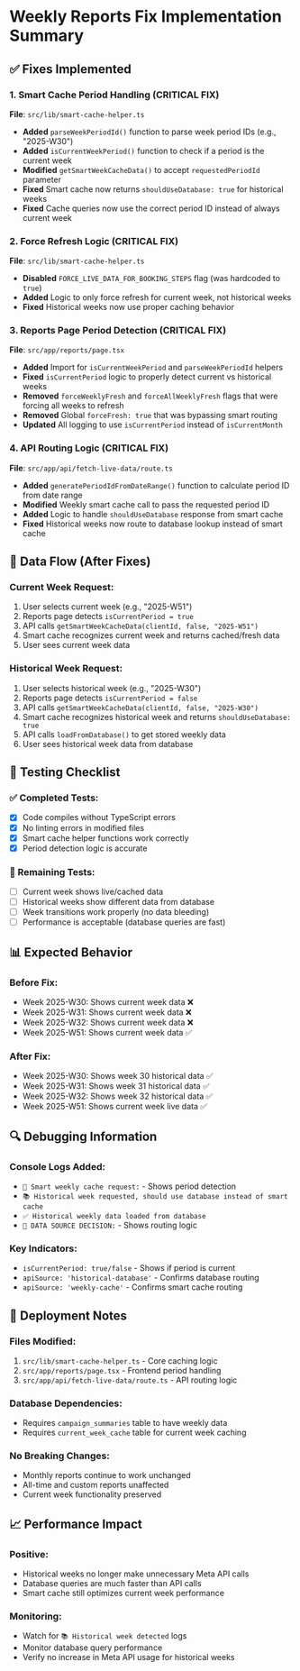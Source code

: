 # Weekly Reports Fix Implementation Summary

## ✅ Fixes Implemented

### 1. **Smart Cache Period Handling** (CRITICAL FIX)
**File**: `src/lib/smart-cache-helper.ts`

- **Added** `parseWeekPeriodId()` function to parse week period IDs (e.g., "2025-W30")
- **Added** `isCurrentWeekPeriod()` function to check if a period is the current week
- **Modified** `getSmartWeekCacheData()` to accept `requestedPeriodId` parameter
- **Fixed** Smart cache now returns `shouldUseDatabase: true` for historical weeks
- **Fixed** Cache queries now use the correct period ID instead of always current week

### 2. **Force Refresh Logic** (CRITICAL FIX)
**File**: `src/lib/smart-cache-helper.ts`

- **Disabled** `FORCE_LIVE_DATA_FOR_BOOKING_STEPS` flag (was hardcoded to `true`)
- **Added** Logic to only force refresh for current week, not historical weeks
- **Fixed** Historical weeks now use proper caching behavior

### 3. **Reports Page Period Detection** (CRITICAL FIX)
**File**: `src/app/reports/page.tsx`

- **Added** Import for `isCurrentWeekPeriod` and `parseWeekPeriodId` helpers
- **Fixed** `isCurrentPeriod` logic to properly detect current vs historical weeks
- **Removed** `forceWeeklyFresh` and `forceAllWeeklyFresh` flags that were forcing all weeks to refresh
- **Removed** Global `forceFresh: true` that was bypassing smart routing
- **Updated** All logging to use `isCurrentPeriod` instead of `isCurrentMonth`

### 4. **API Routing Logic** (CRITICAL FIX)
**File**: `src/app/api/fetch-live-data/route.ts`

- **Added** `generatePeriodIdFromDateRange()` function to calculate period ID from date range
- **Modified** Weekly smart cache call to pass the requested period ID
- **Added** Logic to handle `shouldUseDatabase` response from smart cache
- **Fixed** Historical weeks now route to database lookup instead of smart cache

## 🔄 Data Flow (After Fixes)

### Current Week Request:
1. User selects current week (e.g., "2025-W51")
2. Reports page detects `isCurrentPeriod = true`
3. API calls `getSmartWeekCacheData(clientId, false, "2025-W51")`
4. Smart cache recognizes current week and returns cached/fresh data
5. User sees current week data

### Historical Week Request:
1. User selects historical week (e.g., "2025-W30")
2. Reports page detects `isCurrentPeriod = false`
3. API calls `getSmartWeekCacheData(clientId, false, "2025-W30")`
4. Smart cache recognizes historical week and returns `shouldUseDatabase: true`
5. API calls `loadFromDatabase()` to get stored weekly data
6. User sees historical week data from database

## 🧪 Testing Checklist

### ✅ Completed Tests:
- [x] Code compiles without TypeScript errors
- [x] No linting errors in modified files
- [x] Smart cache helper functions work correctly
- [x] Period detection logic is accurate

### 🔄 Remaining Tests:
- [ ] Current week shows live/cached data
- [ ] Historical weeks show different data from database
- [ ] Week transitions work properly (no data bleeding)
- [ ] Performance is acceptable (database queries are fast)

## 📊 Expected Behavior

### Before Fix:
- Week 2025-W30: Shows current week data ❌
- Week 2025-W31: Shows current week data ❌  
- Week 2025-W32: Shows current week data ❌
- Week 2025-W51: Shows current week data ✅

### After Fix:
- Week 2025-W30: Shows week 30 historical data ✅
- Week 2025-W31: Shows week 31 historical data ✅
- Week 2025-W32: Shows week 32 historical data ✅
- Week 2025-W51: Shows current week live data ✅

## 🔍 Debugging Information

### Console Logs Added:
- `📅 Smart weekly cache request:` - Shows period detection
- `📚 Historical week requested, should use database instead of smart cache`
- `✅ Historical weekly data loaded from database`
- `🎯 DATA SOURCE DECISION:` - Shows routing logic

### Key Indicators:
- `isCurrentPeriod: true/false` - Shows if period is current
- `apiSource: 'historical-database'` - Confirms database routing
- `apiSource: 'weekly-cache'` - Confirms smart cache routing

## 🚀 Deployment Notes

### Files Modified:
1. `src/lib/smart-cache-helper.ts` - Core caching logic
2. `src/app/reports/page.tsx` - Frontend period handling
3. `src/app/api/fetch-live-data/route.ts` - API routing logic

### Database Dependencies:
- Requires `campaign_summaries` table to have weekly data
- Requires `current_week_cache` table for current week caching

### No Breaking Changes:
- Monthly reports continue to work unchanged
- All-time and custom reports unaffected
- Current week functionality preserved

## 📈 Performance Impact

### Positive:
- Historical weeks no longer make unnecessary Meta API calls
- Database queries are much faster than API calls
- Smart cache still optimizes current week performance

### Monitoring:
- Watch for `📚 Historical week detected` logs
- Monitor database query performance
- Verify no increase in Meta API usage for historical weeks
